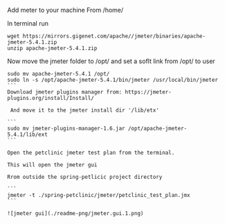 Add meter to your machine
From /home/<user>

In terminal run

```
wget https://mirrors.gigenet.com/apache//jmeter/binaries/apache-jmeter-5.4.1.zip
unzip apache-jmeter-5.4.1.zip
```
Now move the jmeter folder to /opt/ and set a soflt link from /opt/ to user

````
sudo mv apache-jmeter-5.4.1 /opt/
sudo ln -s /opt/apache-jmeter-5.4.1/bin/jmeter /usr/local/bin/jmeter
```
Download jmeter plugins manager from: https://jmeter-plugins.org/install/Install/

 And move it to the jmeter install dir '/lib/etx'

```
sudo mv jmeter-plugins-manager-1.6.jar /opt/apache-jmeter-5.4.1/lib/ext
```

Open the petclinic jmeter test plan from the terminal.

This will open the jmeter gui

Rrom outside the spring-petlicic project directory

```
jmeter -t ./spring-petclinic/jmeter/petclinic_test_plan.jmx
```

![jmeter gui](./readme-png/jmeter.gui.1.png)
